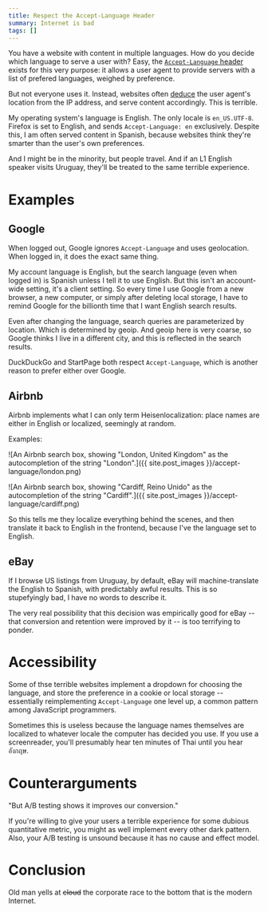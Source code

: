 ```yaml
---
title: Respect the Accept-Language Header
summary: Internet is bad
tags: []
---
```


You have a website with content in multiple languages. How do you decide which
language to serve a user with? Easy, the [`Accept-Language` header][header]
exists for this very purpose: it allows a user agent to provide servers with a
list of prefered languages, weighed by preference.

But not everyone uses it. Instead, websites often
[deduce](https://en.wikipedia.org/wiki/Geolocation_software) the user agent's
location from the IP address, and serve content accordingly. This is terrible.

My operating system's language is English. The only locale is
`en_US.UTF-8`. Firefox is set to English, and sends `Accept-Language: en`
exclusively. Despite this, I am often served content in Spanish, because
websites think they're smarter than the user's own preferences.

And I might be in the minority, but people travel. And if an L1 English speaker
visits Uruguay, they'll be treated to the same terrible experience.

# Examples

## Google

When logged out, Google ignores `Accept-Language` and uses geolocation. When logged
in, it does the exact same thing.

My account language is English, but the search language (even when logged in) is
Spanish unless I tell it to use English. But this isn't an account-wide setting,
it's a client setting. So every time I use Google from a new browser, a new
computer, or simply after deleting local storage, I have to remind Google for
the billionth time that I want English search results.

Even after changing the language, search queries are parameterized by
location. Which is determined by geoip. And geoip here is very coarse, so Google
thinks I live in a different city, and this is reflected in the search results.

DuckDuckGo and StartPage both respect `Accept-Language`, which is another reason
to prefer either over Google.

## Airbnb

Airbnb implements what I can only term Heisenlocalization: place names are
either in English or localized, seemingly at random.

Examples:

![An Airbnb search box, showing "London, United Kingdom" as the autocompletion of the string "London".]({{ site.post_images }}/accept-language/london.png)

![An Airbnb search box, showing "Cardiff, Reino Unido" as the autocompletion of the string "Cardiff".]({{ site.post_images }}/accept-language/cardiff.png)

So this tells me they localize everything behind the scenes, and then translate
it back to English in the frontend, because I've the language set to English.

## eBay

If I browse US listings from Uruguay, by default, eBay will machine-translate
the English to Spanish, with predictably awful results. This is so stupefyingly
bad, I have no words to describe it.

The very real possibility that this decision was empirically good for eBay --
that conversion and retention were improved by it -- is too terrifying to
ponder.

# Accessibility

Some of thse terrible websites implement a dropdown for choosing the language,
and store the preference in a cookie or local storage -- essentially
reimplementing `Accept-Language` one level up, a common pattern among JavaScript
programmers.

Sometimes this is useless because the language names themselves are localized to
whatever locale the computer has decided you use. If you use a screenreader,
you'll presumably hear ten minutes of Thai until you hear อังกฤษ.

# Counterarguments

"But A/B testing shows it improves our conversion."

If you're willing to give your users a terrible experience for some dubious
quantitative metric, you might as well implement every other dark pattern. Also,
your A/B testing is unsound because it has no cause and effect model.

# Conclusion

Old man yells at ~~cloud~~ the corporate race to the bottom that is the modern
Internet.

[header]: https://developer.mozilla.org/en-US/docs/Web/HTTP/Headers/Accept-Language
